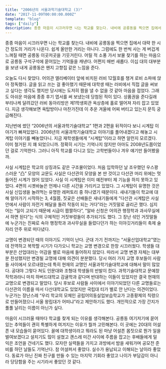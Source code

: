 ```yaml
---
title: "2006년의 서울과학기술대학교 (3)"
date: "2017-11-09T00:00:00.000Z"
template: "blog"
tags: ["daily"]
description: 종종 마음이 시끄러우면 나는 학교를 찾는다. 내비에 공릉동을 찍으면 집에서 대략 한 시간 정도의 거리가 나온다. 쉽게 올만한 거리는 아니다. 그럼에도 ...
---
```


종종 마음이 시끄러우면 나는 학교를 찾는다. 내비에 공릉동을 찍으면 집에서 대략 한 시간 정도의 거리가 나온다. 쉽게 올만한 거리는 아니다. 그럼에도 한 번씩 사는 게 버겁게 느껴질 때면 공릉동 이곳저곳을 기웃거린다. 어릴 적 소풍 가서 보물 찾기를 하는 마음으로 공릉동 구석구석에 묻어있는 기억들을 캐낸다. 어쩐지 매번 새롭다. 이십 대의 대부분을 보낸 내게 공릉동은 왠지 고향집 같은 느낌을 준다.

오늘도 다시 찾았다. 어의관 엘리베이터 앞에 비치된 러비 12월호를 챙겨 로비 소파에 앉아 정독했다. 글을 읽고 쓰는 걸 좋아했기 때문에 대학생 때는 러비에서 직접 글을 써보고 싶다는 생각도 했지만 당시에는 도저히 짬을 낼 수 없을 것 같아 마음을 접었다. 그래도 아쉬운 마음에 종종 후기 엽서를 써 보냈는데 당첨된 적이 있다. 상품권을 준다길래 부리나케 달려갔던 러비 동아리방은 제1학생회관 옥상층에 홀로 떨어져 자리 잡고 있었다. 지금 생각해보면 옥탑방이나 마찬가진데 이 추운 겨울에 어찌 버티고 있는지 문득 궁금해진다.

지난번에 썼던 “2006년의 서울과학기술대학교” 1편과 2편을 뒤적이다 보니 시계탑 이야기가 빠져있었다. 2006년의 서울과학기술대학교 이야기를 풀어내겠다고 해놓고 시계탑 이야기를 빼놓았다니. 지금 재학생들에게 “시계탑”이라고 하면 알런지 모르겠다. 이미 철거된 지 꽤 되었으니까. 정확히 시기는 기억나지 않지만 아마도 2008년도쯤이었던 걸로 기억한다. 그러니 아직 학교를 다니고 있는 고학번들이나 겨우 얘기만 들어봤을까.

사실 시계탑은 학교의 상징과도 같은 구조물이었다. 처음 입학하던 날 조우했던 우스꽝스러운 “凸” 모양의 교문도 사실은 다산관의 모양을 본 딴 것이고 다산관 머리 위에는 멋들어진 시계가 얹어 있었다. 사실 이 시계탑은 이미 예전부터 제 기능을 하지 못하고 있었다. 4면의 시곗바늘은 언제나 다른 시간을 가리키고 있었다. 그 시계탑이 유명한 것은 사실 신입생을 놀려먹는 유명한 레퍼토리 중 하나였기 때문이다. 새내기들이 학교에 대해 알아가기 시작하는 3, 4월쯤, 짓궂은 선배들은 새내기들에게 “다산관 시계탑은 사실 안에서 사람이 자전거 페달을 돌려 작동이 되는 거다”라는 거짓말로 골리곤 했다. 심지어는 “일이 고되기 때문에 시급이 짭짤하다”, “알바 신청은 어의관 행정학과 과사무실에서 하면 된다”는 식의 구체적인 거짓부렁들이 추가되기도 했다. 그 장난 섞인 거짓말들에 누군가는 진짜로 속아 행정학과 과사무실을 들렀다던가 하는 이야깃거리들이 축제 술자리 안주 위로 떠다녔다. 

교명이 변경되던 때의 이야기도 기억이 난다. 군대 가기 전까지는 “서울산업대학교”였는데 전역하고 복학할 시기가 다가오니 학교는 교명 변경으로 한창 시끄러웠다. 학생들 대부분은 산업대라는 어감을 별로 마음에 들어하지 않았다. 따라서 교명 변경 자체는 대부분 찬성했지만 변경될 교명에 대해 의견이 분분했다. 당시 여러 가지 교명 후보들이 사람들 사이에서 오르내렸는데 특히 현재의 교명인 서울과학기술대학교에 대해서 말이 많았다. 공대야 그렇다 쳐도 인문대와 조형대 학생들의 반발이 컸다. 과학기술대학교 문예창작학과라니 마치 하버드대학교 감귤학과 같다며 반대하는 이들이 있었지만 결국 현재의 교명으로 변경되고 말았다. 당시 후보로 사람들 사이에서 이야기되었던 다른 교명들로는 다산관의 이름을 따서 다산대학교도 있었지만 국립대 티가 별로 안 난다는 의견이었다. 누군가는 장난스레 “우리 학교의 모체인 공립어의동실업보습학교가 고종황제의 칙령으로 만들어졌으니 서울 왕립대가 어떠냐”라고 제안하기도 했다. 개인적으로 가장 간지가 풀풀 날리는 이름이 아닌가 싶다. 

마음이 시끄러울 때마다 학교를 찾게 되는 이유를 생각해본다. 공릉동 여기저기에 묻어있는 추억들이 괜히 특별하게 여겨지는 이유가 뭘까 고민해본다. 이 곳에는 20대의 어설픈 내 모습들이 묻어있다. 꼴에 대학생이라고 뭐라도 된 마냥 어설픈 몸짓으로 뭔가 일을 벌여보겠다고 설치기도 많이 설쳤고 괜스레 미간 사이에 주름을 잡고는 후배들에게 덜 익은 조언을 건네기도 했다. 모자란 실력들을 가지고 과방에서 밤을 새워가며 공모전 준비를 하던 날들도 기억난다. 참 어설퍼서 좋았다. 실수가 용납되고 이해되는 날이라 좋았다. 동료가 아닌 진짜 친구를 만들 수 있는 마지막 기회라 좋았고 나이가 부담감이 아니라 당당함을 주는 시기라서 좋았던 것 같다. 

